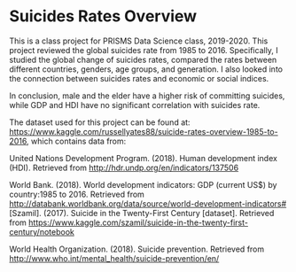 # Suicides Rates Overview
This is a class project for PRISMS Data Science class, 2019-2020. This project reviewed the global suicides rate from 1985 to 2016. Specifically, I studied the global change of suicides rates, compared the rates between different countries, genders, age groups, and generation. I also looked into the connection between suicides rates and economic or social indices. 

In conclusion, male and the elder have a higher risk of committing suicides, while GDP and HDI have no significant correlation with suicides rate.

The dataset used for this project can be found at: https://www.kaggle.com/russellyates88/suicide-rates-overview-1985-to-2016, which contains data from:

United Nations Development Program. (2018). Human development index (HDI). Retrieved from http://hdr.undp.org/en/indicators/137506

World Bank. (2018). World development indicators: GDP (current US$) by country:1985 to 2016. Retrieved from http://databank.worldbank.org/data/source/world-development-indicators#
[Szamil]. (2017). 
Suicide in the Twenty-First Century [dataset]. Retrieved from https://www.kaggle.com/szamil/suicide-in-the-twenty-first-century/notebook

World Health Organization. (2018). Suicide prevention. Retrieved from http://www.who.int/mental_health/suicide-prevention/en/
